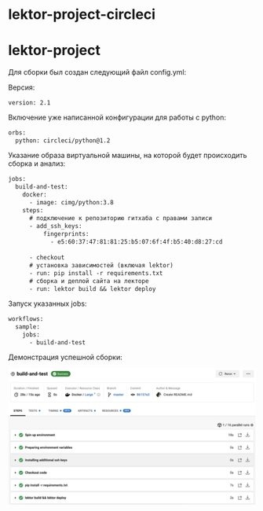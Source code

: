 # lektor-project-circleci

# lektor-project

Для сборки был создан следующий файл config.yml:

Версия:
```
version: 2.1
```

Включение уже написанной конфигурации для работы с python:
```
orbs:
  python: circleci/python@1.2
```

Указание образа виртуальной машины, на которой будет происходить сборка и анализ:
```
jobs:
  build-and-test: 
    docker:
      - image: cimg/python:3.8
    steps:
      # подключение к репозиторию гитхаба с правами записи
      - add_ssh_keys:
          fingerprints:
            - e5:60:37:47:81:81:25:b5:07:6f:4f:b5:40:d8:27:cd

      - checkout
      # установка зависимостей (включая lektor)
      - run: pip install -r requirements.txt
      # сборка и деплой сайта на лекторе
      - run: lektor build && lektor deploy

```

Запуск указанных jobs: 
```
workflows:
  sample: 
    jobs:
      - build-and-test
```

Демонстрация успешной сборки:

![successful-build](https://github.com/polinalazebnikova/lektor-project-circleci/blob/master/lektor-project-circleci-success.png?raw=true)
